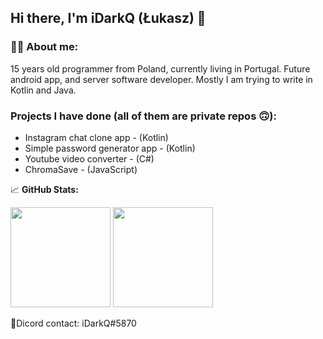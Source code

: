 
## Hi there, I'm iDarkQ (Łukasz) 👋

### 🧒🏼 **About me:**
15 years old programmer from Poland, currently living in Portugal. Future android app, and server software developer. Mostly I am trying to write in Kotlin and Java.

### Projects I have done (all of them are private repos 🙃):
- Instagram chat clone app - (Kotlin)
- Simple password generator app - (Kotlin)
- Youtube video converter - (C#)
- ChromaSave - (JavaScript)

📈 **GitHub Stats:**

<p>
  <img height="160em" src="https://github-readme-stats-lilac-beta-32.vercel.app/api?username=iDarkQ&show_icons=true&hide_border=true&&count_private=true&include_all_commits=true" />
  <img height="160em" src="https://github-readme-stats-lilac-beta-32.vercel.app/api/top-langs/?username=iDarkQ&exclude_repo=KNN-Image-Classification&show_icons=true&hide_border=true&layout=compact&langs_count=8"/>
</p>

📱Dicord contact: iDarkQ#5870
